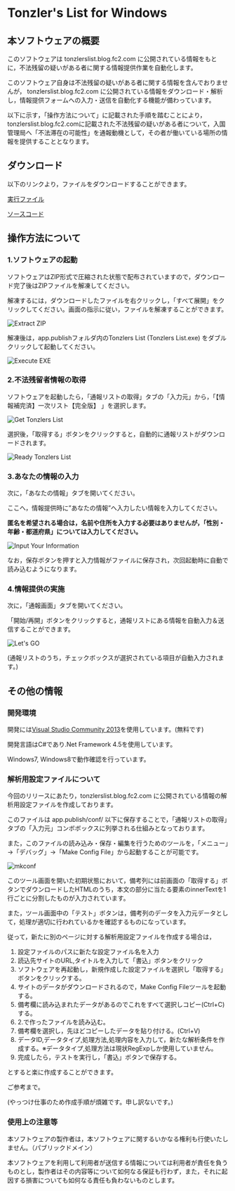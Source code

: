 # Tonzler's List for Windows
## 本ソフトウェアの概要
このソフトウェアは tonzlerslist.blog.fc2.com に公開されている情報をもとに，不法残留の疑いがある者に関する情報提供作業を自動化します。

このソフトウェア自身は不法残留の疑いがある者に関する情報を含んでおりませんが， tonzlerslist.blog.fc2.com に公開されている情報をダウンロード・解析し，情報提供フォームへの入力・送信を自動化する機能が備わっています。

以下に示す，「操作方法について」に記載された手順を踏むことにより，tonzlerslist.blog.fc2.comに記載された不法残留の疑いがある者について，入国管理局へ「不法滞在の可能性」を通報動機として，その者が働いている場所の情報を提供することとなります。

## ダウンロード
以下のリンクより，ファイルをダウンロードすることができます。

[実行ファイル](http://github.com/tonzler/list/blob/master/tonzlerslist_1.0.0.0_release.zip)

[ソースコード](http://github.com/tonzler/list/blob/master/tonzlerslist_1.0.0.0_src.zip)

## 操作方法について
### 1.ソフトウェアの起動
ソフトウェアはZIP形式で圧縮された状態で配布されていますので，ダウンロード完了後はZIPファイルを解凍してください。

解凍するには，ダウンロードしたファイルを右クリックし，「すべて展開」をクリックしてください。画面の指示に従い，ファイルを解凍することができます。

![Extract ZIP](./img/index-01.jpg)

解凍後は，app.publishフォルダ内のTonzlers List (Tonzlers List.exe) をダブルクリックして起動してください。

![Execute EXE](./img/index-02.jpg)

### 2.不法残留者情報の取得
ソフトウェアを起動したら，「通報リストの取得」タブの「入力元」から，「【情報補完済】一次リスト【完全版】 」を選択します。

![Get Tonzlers List](./img/index-03.jpg)

選択後，「取得する」ボタンをクリックすると，自動的に通報リストがダウンロードされます。

![Ready Tonzlers List](./img/index-04.jpg)

### 3.あなたの情報の入力
次に，「あなたの情報」タブを開いてください。

ここへ，情報提供時に”あなたの情報”へ入力したい情報を入力してください。

**匿名を希望される場合は，名前や住所を入力する必要はありませんが，「性別・年齢・都道府県」については入力してください。**

![Input Your Information](./img/index-05.jpg)

なお，保存ボタンを押すと入力情報がファイルに保存され，次回起動時に自動で読み込むようになります。

### 4.情報提供の実施
次に，「通報画面」タブを開いてください。

「開始/再開」ボタンをクリックすると，通報リストにある情報を自動入力＆送信することができます。

![Let's GO](./img/index-06.jpg)

(通報リストのうち，チェックボックスが選択されている項目が自動入力されます。)

## その他の情報
### 開発環境
開発には[Visual Studio Community 2013](https://www.visualstudio.com/ja-jp/downloads/download-visual-studio-vs#)を使用しています。(無料です)

開発言語はC#であり.Net Framework 4.5を使用しています。

Windows7, Windows8で動作確認を行っています。

### 解析用設定ファイルについて
今回のリリースにあたり，tonzlerslist.blog.fc2.com に公開されている情報の解析用設定ファイルを作成しております。

このファイルは app.publish/conf/ 以下に保存することで，「通報リストの取得」タブの「入力元」コンボボックスに列挙される仕組みとなっております。

また，このファイルの読み込み・保存・編集を行うためのツールを，「メニュー」→「デバッグ」→「Make Config File」から起動することが可能です。

![mkconf](./img/index-11.jpg)

このツール画面を開いた初期状態において，備考列には前画面の「取得する」ボタンでダウンロードしたHTMLのうち，本文の部分に当たる要素のinnerTextを1行ごとに分割したものが入力されています。

また，ツール画面中の「テスト」ボタンは，備考列のデータを入力元データとして，処理が適切に行われているかを確認するものになっています。

従って，新たに別のページに対する解析用設定ファイルを作成する場合は，

1. 設定ファイルのパスに新たな設定ファイル名を入力
2. 読込先サイトのURL,タイトルを入力して「書込」ボタンをクリック
3. ソフトウェアを再起動し，新規作成した設定ファイルを選択し「取得する」ボタンをクリックする。
4. サイトのデータがダウンロードされるので，Make Config Fileツールを起動する。
5. 備考欄に読み込まれたデータがあるのでこれをすべて選択しコピー(Ctrl+C)する。
6. 2.で作ったファイルを読み込む。
7. 備考欄を選択し，先ほどコピーしたデータを貼り付ける。(Ctrl+V)
8. データID,データタイプ,処理方法,処理内容を入力して，新たな解析条件を作成する。※データタイプ,処理方法は現状RegExpしか使用していません。
9. 完成したら，テストを実行し，「書込」ボタンで保存する。

とすると楽に作成することができます。

ご参考まで。

(やっつけ仕事のため作成手順が煩雑です。申し訳ないです。)

### 使用上の注意等
本ソフトウェアの製作者は，本ソフトウェアに関するいかなる権利も行使いたしません。（パブリックドメイン）

本ソフトウェアを利用して利用者が送信する情報については利用者が責任を負うものとし，製作者はその内容等について如何なる保証も行わず，また，それに起因する損害についても如何なる責任も負わないものとします。

